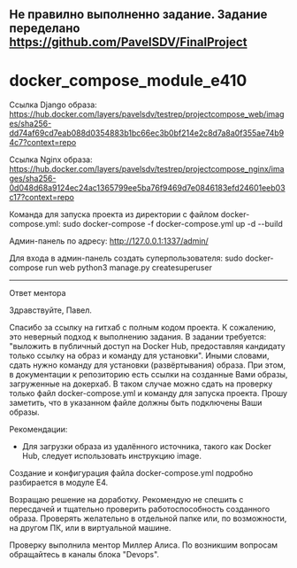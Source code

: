 Не правилно выполненно задание. Задание переделано https://github.com/PavelSDV/FinalProject
---------------


# docker_compose_module_e410
Ссылка Django образа:
https://hub.docker.com/layers/pavelsdv/testrep/projectcompose_web/images/sha256-dd74af69cd7eab088d0354883b1bc66ec3b0bf214e2c8d7a8a0f355ae74b94c7?context=repo

Ссылка Nginx образа:
https://hub.docker.com/layers/pavelsdv/testrep/projectcompose_nginx/images/sha256-0d048d68a9124ec24ac1365799ee5ba76f9469d7e0846183efd24601eeb03c17?context=repo

Команда для запуска проекта из директории с файлом docker-compose.yml: sudo docker-compose -f docker-compose.yml up -d --build

Админ-панель по адресу: http://127.0.0.1:1337/admin/

Для входа в админ-панель создать суперпользователя: sudo docker-compose run web python3 manage.py createsuperuser

-------------------
Ответ ментора

Здравствуйте, Павел.

Спасибо за ссылку на гитхаб с полным кодом проекта. К сожалению, это неверный подход к выполнению задания. В задании требуется: "выложить в публичный доступ на Docker Hub, предоставляя кандидату только ссылку на образ и команду для установки". Иными словами, сдать нужно команду для установки (развёртывания) образа. 
При этом, в документации к репозиторию есть ссылки на созданные Вами образы, загруженные на докерхаб. В таком случае можно сдать на проверку только файл docker-compose.yml и команду для запуска проекта. Прошу заметить, что в указанном файле должны быть подключены Ваши образы. 

Рекомендации:
- Для загрузки образа из удалённого источника, такого как Docker Hub, следует использовать инструкцию image. 

Создание и конфигурация файла docker-compose.yml  подробно разбирается в модуле E4. 

Возращаю решение на доработку. Рекомендую не спешить с пересдачей и тщательно проверить работоспособность созданного образа. Проверять желательно в отдельной папке или, по возможности, на другом ПК, или в виртуальной машине. 

Проверку выполнила ментор Миллер Алиса. По возникшим вопросам обращайтесь в каналы блока
"Devops".
